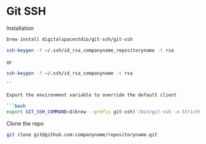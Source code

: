 # Git SSH

Installation

```bash
brew install digitalspacestdio/git-ssh/git-ssh

```


```bash
ssh-keygen -f ~/.ssh/id_rsa_companyname_repositoryname -t rsa

```
or  

```bash
ssh-keygen -f ~/.ssh/id_rsa_companyname -t rsa

``

Export the environment variable to override the default client  

```bash
export GIT_SSH_COMMAND=$(brew --prefix git-ssh)'/bin/git-ssh -o StrictHostKeyChecking=no'
```

Clone the repo  

```bash
git clone git@github.com:companyname/repositoryname.git

```

